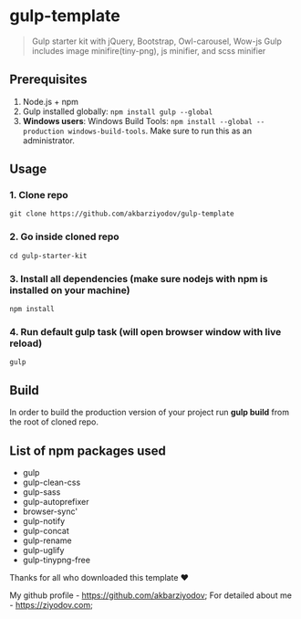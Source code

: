 # gulp-template

> Gulp starter kit with jQuery, Bootstrap, Owl-carousel, Wow-js
> Gulp includes image minifire(tiny-png), js minifier, and scss minifier

## Prerequisites

1. Node.js + npm
2. Gulp installed globally: `npm install gulp --global`
3. __Windows users__: Windows Build Tools: `npm install --global --production windows-build-tools`. Make sure to run this as an administrator.

## Usage

### 1. Clone repo
```
git clone https://github.com/akbarziyodov/gulp-template
```

### 2. Go inside cloned repo
```
cd gulp-starter-kit
```

### 3. Install all dependencies (make sure nodejs with npm is installed on your machine)
```
npm install
```

### 4. Run default gulp task (will open browser window with live reload)
```
gulp
```

## Build

In order to build the production version of your project run __gulp build__ from the root of cloned repo.

## List of npm packages used

- gulp
- gulp-clean-css
- gulp-sass
- gulp-autoprefixer
- browser-sync'
- gulp-notify
- gulp-concat
- gulp-rename
- gulp-uglify
- gulp-tinypng-free

Thanks for all who downloaded this template :heart:

My github profile - https://github.com/akbarziyodov;
For detailed about me - https://ziyodov.com;

